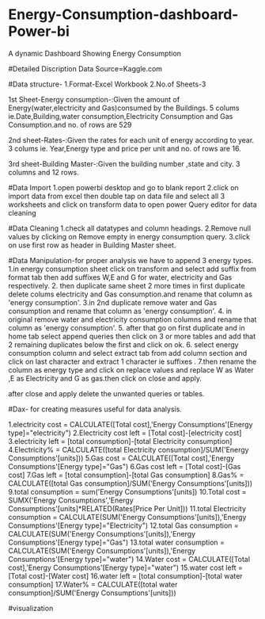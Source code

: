 # Energy-Consumption-dashboard-Power-bi
A dynamic Dashboard Showing Energy Consumption

#Detailed Discription
Data Source=Kaggle.com

#Data structure-
1.Format-Excel Workbook
2.No.of Sheets-3

1st Sheet-Energy consumption-:Given the amount of Energy(water,electricity and Gas)consumed by the Buildings.
5 colums ie.Date,Building,water consumption,Electricity Consumption and Gas Consumption.and no. of rows are 529

2nd sheet-Rates-:Given the rates for each unit of energy according to year.
3 colums ie. Year,Energy type and price per unit and no. of rows are 16.

3rd sheet-Building Master-:Given the building number ,state and city.
3 columns and 12 rows.

#Data Import
1.open powerbi desktop and go to blank report
2.click on import data from excel then double tap on data file and select all 3 worksheets and click on transform data to open power Query editor for data cleaning

#Data Cleaning
1.check all datatypes and column headings.
2.Remove null values by clicking on Remove empty in energy consumption query.
3.click on use first row as header in Building Master sheet.

#Data Manipulation-for proper analysis we have to append 3 energy types.
1.in energy consumption sheet click on transform and select add suffix from format tab then add suffixes W,E and G for water, electricity and Gas respectively.
2. then duplicate same sheet 2 more times in first duplicate delete colums electricity and Gas consumption.and rename that column as 'energy consumption'.
3.in 2nd duplicate remove water and Gas consumption and rename that column as 'energy consumption'.
4. in original remove water and electricity consumption columns and rename that column as 'energy consumption'.
5. after that go on first duplicate and in home tab select append queries then click on 3 or more tables and add that 2 remaining duplicates below the first and click on ok.
6. select energy consumption column and select extract tab from add column section and click on last character and extract 1 character ie suffixes .
7.then rename the column as energy type and click on replace values and replace W as Water ,E as Electricity and G as gas.then click on close and apply.

after close and apply delete the unwanted queries or tables.

#Dax- for creating measures useful for data analysis.

1.electricity cost = CALCULATE([Total cost],'Energy Consumptions'[Energy type]="electricity")
2.Electricity cost left = [Total cost]-[electricity cost]
3.electricity left = [total consumption]-[total Electricity consumption]
4.Electricity% = CALCULATE([total Electricity consumption]/SUM('Energy Consumptions'[units]))
5.Gas cost = CALCULATE([Total cost],'Energy Consumptions'[Energy type]="Gas")
6.Gas cost left = [Total cost]-[Gas cost]
7.Gas left = [total consumption]-[total Gas consumption]
8.Gas% = CALCULATE([total Gas consumption]/SUM('Energy Consumptions'[units]))
9.total consumption = sum('Energy Consumptions'[units])
10.Total cost = SUMX('Energy Consumptions','Energy Consumptions'[units]*RELATED(Rates[Price Per Unit]))
11.total Electricity consumption = CALCULATE(SUM('Energy Consumptions'[units]),'Energy Consumptions'[Energy type]="Electricity")
12.total Gas consumption = CALCULATE(SUM('Energy Consumptions'[units]),'Energy Consumptions'[Energy type]="Gas")
13.total water consumption = CALCULATE(SUM('Energy Consumptions'[units]),'Energy Consumptions'[Energy type]="water")
14.Water cost = CALCULATE([Total cost],'Energy Consumptions'[Energy type]="water")
15.water cost left = [Total cost]-[Water cost]
16.water left = [total consumption]-[total water consumption]
17.Water% = CALCULATE([total water consumption]/SUM('Energy Consumptions'[units]))

#visualization



